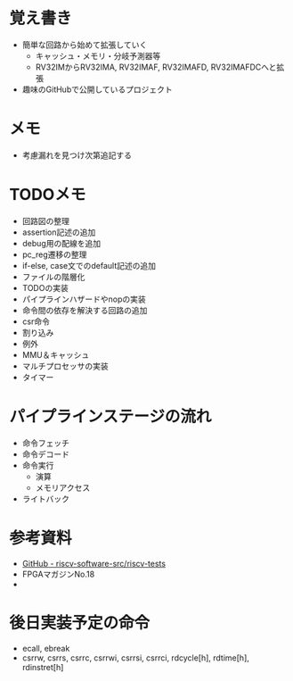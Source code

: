 # 覚え書き
- 簡単な回路から始めて拡張していく
    - キャッシュ・メモリ・分岐予測器等
    - RV32IMからRV32IMA, RV32IMAF, RV32IMAFD, RV32IMAFDCへと拡張
- 趣味のGitHubで公開しているプロジェクト

# メモ
- 考慮漏れを見つけ次第追記する

# TODOメモ
- 回路図の整理
- assertion記述の追加
- debug用の配線を追加
- pc_reg遷移の整理
- if-else, case文でのdefault記述の追加
- ファイルの階層化
- TODOの実装
- パイプラインハザードやnopの実装
- 命令間の依存を解決する回路の追加
- csr命令
- 割り込み
- 例外
- MMU＆キャッシュ
- マルチプロセッサの実装
- タイマー

# パイプラインステージの流れ
- 命令フェッチ
- 命令デコード
- 命令実行
    - 演算
    - メモリアクセス
- ライトバック

# 参考資料
- [GitHub - riscv-software-src/riscv-tests](https://github.com/riscv-software-src/riscv-tests)
- FPGAマガジンNo.18
- 

# 後日実装予定の命令
- ecall, ebreak
- csrrw, csrrs, csrrc, csrrwi, csrrsi, csrrci, rdcycle[h], rdtime[h], rdinstret[h]

